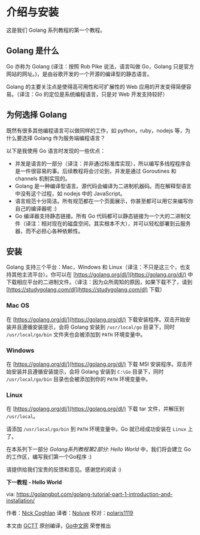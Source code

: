 # 介绍与安装
这是我们 Golang 系列教程的第一个教程。

## Golang 是什么
Go 亦称为 Golang (译注：按照 Rob Pike 说法，语言叫做 Go，Golang 只是官方网站的网址。)，是由谷歌开发的一个开源的编译型的静态语言。

Golang 的主要关注点是使得高可用性和可扩展性的 Web 应用的开发变得简便容易。（译注：Go 的定位是系统编程语言，只是对 Web 开发支持较好）

## 为何选择 Golang
既然有很多其他编程语言可以做同样的工作，如 python，ruby，nodejs 等，为什么要选择 Golang 作为服务端编程语言？

以下是我使用 Go 语言时发现的一些优点：

* 并发是语言的一部分（译注：并非通过标准库实现），所以编写多线程程序会是一件很容易的事。后续教程将会讨论到，并发是通过 Goroutines 和 channels 机制实现的。
* Golang 是一种编译型语言。源代码会编译为二进制机器码。而在解释型语言中没有这个过程，如 nodejs 中的 JavaScript。
* 语言规范十分简洁。所有规范都在一个页面展示，你甚至都可以用它来编写你自己的编译器呢 :)
* Go 编译器支持静态链接。所有 Go 代码都可以静态链接为一个大的二进制文件（译注：相对现在的磁盘空间，其实根本不大），并可以轻松部署到云服务器，而不必担心各种依赖性。

## 安装
Golang 支持三个平台：Mac，Windows 和 Linux（译注：不只是这三个，也支持其他主流平台）。你可以在 [https://golang.org/dl/](https://golang.org/dl/) 中下载相应平台的二进制文件。（译注：因为众所周知的原因，如果下载不了，请到 [https://studygolang.com/dl](https://studygolang.com/dl) 下载）

### Mac OS
在 [https://golang.org/dl/](https://golang.org/dl/) 下载安装程序。双击开始安装并且遵循安装提示，会将 Golang 安装到 `/usr/local/go` 目录下，同时 `/usr/local/go/bin` 文件夹也会被添加到 `PATH` 环境变量中。

### Windows
在 [https://golang.org/dl/](https://golang.org/dl/) 下载 MSI 安装程序。双击开始安装并且遵循安装提示，会将 Golang 安装到 `C:\Go` 目录下，同时 `/usr/local/go/bin` 目录也会被添加到你的 `PATH` 环境变量中。

### Linux
在 [https://golang.org/dl/](https://golang.org/dl/) 下载 tar 文件，并解压到 `/usr/local`。

请添加 `/usr/local/go/bin` 到 `PATH` 环境变量中。Go 就已经成功安装在 `Linux` 上了。

在本系列下一部分 *Golang系列教程第2部分: Hello World* 中，我们将会建立 Go 的工作区，编写我们第一个Go程序 :)

请提供给我们宝贵的反馈和意见。感谢您的阅读 :)

**下一教程 - Hello World**

via: https://golangbot.com/golang-tutorial-part-1-introduction-and-installation/

作者：[Nick Coghlan](https://golangbot.com/about/)
译者：[Noluye](https://github.com/Noluye)
校对：[polaris1119](https://github.com/polaris1119)

本文由 [GCTT](https://github.com/studygolang/GCTT) 原创编译，[Go中文网](https://studygolang.com/) 荣誉推出
